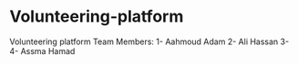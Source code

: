 # Volunteering-platform
Volunteering platform
Team Members:
1- Aahmoud Adam 
2- Ali Hassan
3- 
4- Assma Hamad
